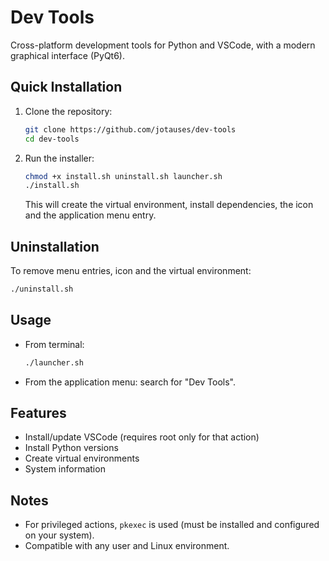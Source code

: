 


# Dev Tools

Cross-platform development tools for Python and VSCode, with a modern graphical interface (PyQt6).

## Quick Installation

1. Clone the repository:
   ```bash
   git clone https://github.com/jotauses/dev-tools
   cd dev-tools
   ```
2. Run the installer:
   ```bash
   chmod +x install.sh uninstall.sh launcher.sh
   ./install.sh
   ```
   This will create the virtual environment, install dependencies, the icon and the application menu entry.

## Uninstallation

To remove menu entries, icon and the virtual environment:
```bash
./uninstall.sh
```

## Usage

- From terminal:
  ```bash
  ./launcher.sh
  ```
- From the application menu: search for "Dev Tools".

## Features
- Install/update VSCode (requires root only for that action)
- Install Python versions
- Create virtual environments
- System information

## Notes
- For privileged actions, `pkexec` is used (must be installed and configured on your system).
- Compatible with any user and Linux environment.
